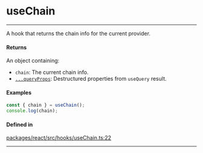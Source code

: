 # useChain
---

A hook that returns the chain info for the current provider.

#### Returns

An object containing:
- `chain`: The current chain info.
- [`...queryProps`](https://tanstack.com/query/latest/docs/framework/react/reference/useQuery): Destructured properties from `useQuery` result.

#### Examples

```ts
const { chain } = useChain();
console.log(chain);
```

#### Defined in
[packages/react/src/hooks/useChain.ts:22](https://github.com/fuellabs/fuel-connectors/blob/main/packages/react/src/hooks/useChain.ts#L22)

___
